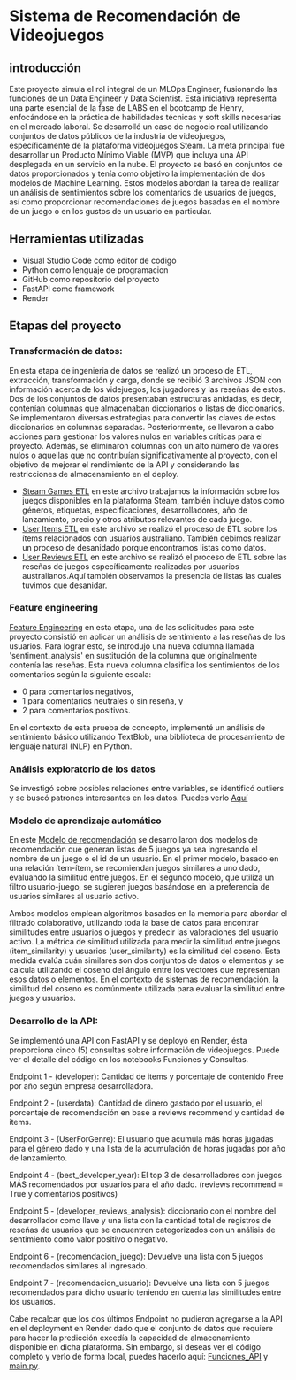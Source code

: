 # Sistema de Recomendación de Videojuegos

## introducción

Este proyecto simula el rol integral de un MLOps Engineer, fusionando las funciones de un Data Engineer y Data Scientist. Esta iniciativa representa una parte esencial de la fase de LABS en el bootcamp de Henry, enfocándose en la práctica de habilidades técnicas y soft skills necesarias en el mercado laboral. Se desarrolló un caso de negocio real utilizando conjuntos de datos públicos de la industria de videojuegos, específicamente de la plataforma videojuegos Steam. La meta principal fue desarrollar un Producto Mínimo Viable (MVP) que incluya una API desplegada en un servicio en la nube. El proyecto se basó en conjuntos de datos proporcionados y tenía como objetivo la implementación de dos modelos de Machine Learning. Estos modelos abordan la tarea de realizar un análisis de sentimientos sobre los comentarios de usuarios de juegos, así como proporcionar recomendaciones de juegos basadas en el nombre de un juego o en los gustos de un usuario en particular.

## Herramientas utilizadas
  * Visual Studio Code como editor de codigo
  * Python como lenguaje de programacion
  * GitHub como repositorio del proyecto
  * FastAPI como framework
  * Render
## Etapas del proyecto 
  ### Transformación de datos:
En esta etapa de ingenieria de datos se realizó un proceso de ETL, extracción, transformación y carga, donde se recibió 3 archivos JSON con información acerca de los videjuegos, los jugadores y las reseñas de estos. Dos de los conjuntos de datos presentaban estructuras anidadas, es decir, contenían columnas que almacenaban diccionarios o listas de diccionarios. Se implementaron diversas estrategias para convertir las claves de estos diccionarios en columnas separadas. Posteriormente, se llevaron a cabo acciones para gestionar los valores nulos en variables críticas para el proyecto. Además, se eliminaron columnas con un alto número de valores nulos o aquellas que no contribuían significativamente al proyecto, con el objetivo de mejorar el rendimiento de la API y considerando las restricciones de almacenamiento en el deploy.

 * [Steam Games ETL](https://github.com/CristVald/Game-recommendation-system-PI/blob/main/Jupyter%20Notebooks/1_steam_games_ETL.ipynb) en este archivo trabajamos la información sobre los juegos disponibles en la plataforma Steam, también incluye datos como géneros, etiquetas, especificaciones, desarrolladores, año de lanzamiento, precio y otros atributos relevantes de cada juego.
 * [User Items ETL](https://github.com/CristVald/Game-recommendation-system-PI/blob/main/Jupyter%20Notebooks/1_user_items_ETL.ipynb) en este archivo se realizó el proceso de ETL sobre los ítems relacionados con usuarios australiano. También debimos realizar un proceso de desanidado porque encontramos listas como datos. 
 * [User Reviews ETL](https://github.com/CristVald/Game-recommendation-system-PI/blob/main/Jupyter%20Notebooks/1_user_reviews_ETL.ipynb) en este archivo se realizó el proceso de ETL sobre las reseñas de juegos específicamente realizadas por usuarios australianos.Aquí también observamos la presencia de listas las cuales tuvimos que desanidar.

 ### Feature engineering

[Feature Engineering](https://github.com/CristVald/Game-recommendation-system-PI/blob/main/Jupyter%20Notebooks/Feature_Engineering.ipynb) en esta etapa, una de las solicitudes para este proyecto consistió en aplicar un análisis de sentimiento a las reseñas de los usuarios. Para lograr esto, se introdujo una nueva columna llamada 'sentiment_analysis' en sustitución de la columna que originalmente contenía las reseñas. Esta nueva columna clasifica los sentimientos de los comentarios según la siguiente escala:

* 0 para comentarios negativos,
* 1 para comentarios neutrales o sin reseña, y
* 2 para comentarios positivos.

En el contexto de esta prueba de concepto, implementé un análisis de sentimiento básico utilizando TextBlob, una biblioteca de procesamiento de lenguaje natural (NLP) en Python. 

### Análisis exploratorio de los datos

Se investigó sobre posibles relaciones entre variables, se identificó outliers y se buscó patrones interesantes en los datos. Puedes verlo [Aquí](https://github.com/CristVald/Game-recommendation-system-PI/blob/main/Jupyter%20Notebooks/EDA.ipynb)


### Modelo de aprendizaje automático

En este [Modelo de recomendación](https://github.com/CristVald/Game-recommendation-system-PI/blob/main/Jupyter%20Notebooks/Modelo_Recomendaci%C3%B3n.ipynb) se desarrollaron dos modelos de recomendación que generan listas de 5 juegos ya sea ingresando el nombre de un juego o el id de un usuario. En el primer modelo, basado en una relación ítem-ítem, se recomiendan juegos similares a uno dado, evaluando la similitud entre juegos. En el segundo modelo, que utiliza un filtro usuario-juego, se sugieren juegos basándose en la preferencia de usuarios similares al usuario activo.

Ambos modelos emplean algoritmos basados en la memoria para abordar el filtrado colaborativo, utilizando toda la base de datos para encontrar similitudes entre usuarios o juegos y predecir las valoraciones del usuario activo. La métrica de similitud utilizada para medir la similitud entre juegos (item_similarity) y usuarios (user_similarity) es la similitud del coseno. Esta medida evalúa cuán similares son dos conjuntos de datos o elementos y se calcula utilizando el coseno del ángulo entre los vectores que representan esos datos o elementos. En el contexto de sistemas de recomendación, la similitud del coseno es comúnmente utilizada para evaluar la similitud entre juegos y usuarios.


### Desarrollo de la API: 
Se implementó una API con FastAPI y se deployó en Render, ésta proporciona cinco (5) consultas sobre información de videojuegos. Puede ver el detalle del código en los notebooks Funciones y Consultas.

Endpoint 1 - (developer): Cantidad de items y porcentaje de contenido Free por año según empresa desarrolladora. 

Endpoint 2 - (userdata): Cantidad de dinero gastado por el usuario, el porcentaje de recomendación en base a reviews recommend y cantidad de items.

Endpoint 3 - (UserForGenre): El usuario que acumula más horas jugadas para el género dado y una lista de la acumulación de horas jugadas por año de lanzamiento.

Endpoint 4 -  (best_developer_year):  El top 3 de desarrolladores con juegos MÁS recomendados por usuarios para el año dado. (reviews.recommend = True y comentarios positivos)

Endpoint 5 - (developer_reviews_analysis): diccionario con el nombre del desarrollador como llave y una lista con la cantidad total de registros de reseñas de usuarios que se encuentren categorizados con un análisis de sentimiento como valor positivo o negativo.

Endpoint 6 - (recomendacion_juego):  Devuelve una lista con 5 juegos recomendados similares al ingresado.

Endpoint 7 - (recomendacion_usuario): Devuelve una lista con 5 juegos recomendados para dicho usuario teniendo en cuenta las similitudes entre los usuarios.

Cabe recalcar que los dos últimos Endpoint no pudieron agregarse a la API en el deployment en Render dado que el conjunto de datos que requiere para hacer la predicción excedía la capacidad de almacenamiento disponible en dicha plataforma. Sin embargo, si deseas ver el código completo y verlo de forma local, puedes hacerlo aquí: [Funciones_API](https://github.com/CristVald/Game-recommendation-system-PI/blob/main/functions_api.py) y [main.py](https://github.com/CristVald/Game-recommendation-system-PI/blob/main/main.py).



